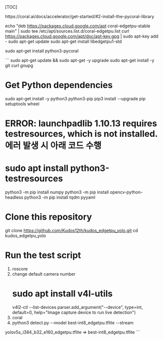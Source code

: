 [TOC]

<pycoral>
https://coral.ai/docs/accelerator/get-started/#2-install-the-pycoral-library


echo "deb https://packages.cloud.google.com/apt coral-edgetpu-stable main" | sudo tee /etc/apt/sources.list.d/coral-edgetpu.list
curl https://packages.cloud.google.com/apt/doc/apt-key.gpg | sudo apt-key add -
sudo apt-get update
sudo apt-get install libedgetpu1-std

sudo apt-get install python3-pycoral


<setup>
```
sudo apt-get update && sudo apt-get -y upgrade
sudo apt-get install -y git curl gnupg


# Get Python dependencies
sudo apt-get install -y python3 python3-pip
pip3 install --upgrade pip setuptools wheel

# ERROR: launchpadlib 1.10.13 requires testresources, which is not installed. 에러 발생 시 아래 코드 수행
# sudo apt install python3-testresources
python3 -m pip install numpy
python3 -m pip install opencv-python-headless
python3 -m pip install tqdm pyyaml

# Clone this repository
git clone https://github.com/Kudos12th/kudos_edgetpu_yolo.git
cd kudos_edgetpu_yolo

# Run the test script
1. roscore
2. change default camera number
    # sudo apt install v4l-utils
    v4l2-ctl --list-devices
    parser.add_argument("--device", type=int, default=0, help="Image capture device to run live detection")
4. coral
5. python3 detect.py --model best-int8_edgetpu.tflite --stream


<tflite>
yolov5s_i384_b32_e160_edgetpu.tflite => best-int8_edgetpu.tflite
```


